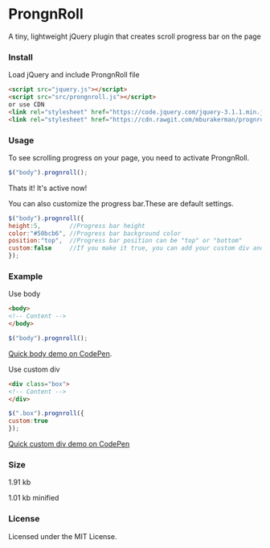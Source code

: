 # ProngnRoll

A tiny, lightweight jQuery plugin that creates scroll progress bar on the page

### Install

Load jQuery and include ProngnRoll file
```html
<script src="jquery.js"></script>
<script src="src/prongnroll.js"></script>
or use CDN
<link rel="stylesheet" href="https://code.jquery.com/jquery-3.1.1.min.js">
<link rel="stylesheet" href="https://cdn.rawgit.com/mburakerman/prognroll/master/src/prognroll.js">
```

### Usage

To see scrolling progress on your page, you need to activate ProngnRoll.

```js
$("body").prognroll();
```
Thats it! It's active now!

You can also customize the progress bar.These are default settings.

```js
$("body").prognroll({
height:5,        //Progress bar height
color:"#50bcb6", //Progress bar background color
position:"top",  //Progress bar position can be "top" or "bottom"
custom:false     //If you make it true, you can add your custom div and see it's scroll progress on the page.	
});
```

### Example

Use body

```html
<body>
<!-- Content -->
</body>
```
```js
$("body").prognroll();
```
[Quick body demo on CodePen](https://codepen.io/).

Use custom div
```html
<div class="box">
<!-- Content -->
</div>
```

```js
$(".box").prognroll({
custom:true
});
```
[Quick custom div demo on CodePen](http://codepen.io/anon/pen/WGPoxm)

### Size

1.91 kb

1.01 kb minified

### License

Licensed under the MIT License.



